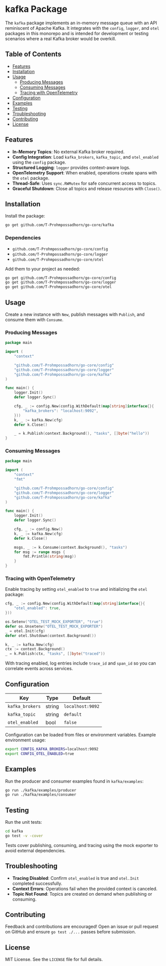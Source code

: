 # kafka Package

The `kafka` package implements an in-memory message queue with an API reminiscent of Apache Kafka. It integrates with the `config`, `logger`, and `otel` packages in this monorepo and is intended for development or testing scenarios where a real Kafka broker would be overkill.

## Table of Contents
- [Features](#features)
- [Installation](#installation)
- [Usage](#usage)
  - [Producing Messages](#producing-messages)
  - [Consuming Messages](#consuming-messages)
  - [Tracing with OpenTelemetry](#tracing-with-opentelemetry)
- [Configuration](#configuration)
- [Examples](#examples)
- [Testing](#testing)
- [Troubleshooting](#troubleshooting)
- [Contributing](#contributing)
- [License](#license)

## Features
- **In-Memory Topics**: No external Kafka broker required.
- **Config Integration**: Load `kafka_brokers`, `kafka_topic`, and `otel_enabled` using the `config` package.
- **Structured Logging**: `logger` provides context-aware logs.
- **OpenTelemetry Support**: When enabled, operations create spans with the `otel` package.
- **Thread-Safe**: Uses `sync.RWMutex` for safe concurrent access to topics.
- **Graceful Shutdown**: Close all topics and release resources with `Close()`.

## Installation
Install the package:

```bash
go get github.com/T-Prohmpossadhorn/go-core/kafka
```

### Dependencies
- `github.com/T-Prohmpossadhorn/go-core/config`
- `github.com/T-Prohmpossadhorn/go-core/logger`
- `github.com/T-Prohmpossadhorn/go-core/otel`

Add them to your project as needed:

```bash
go get github.com/T-Prohmpossadhorn/go-core/config
go get github.com/T-Prohmpossadhorn/go-core/logger
go get github.com/T-Prohmpossadhorn/go-core/otel
```

## Usage
Create a new instance with `New`, publish messages with `Publish`, and consume them with `Consume`.

### Producing Messages

```go
package main

import (
    "context"

    "github.com/T-Prohmpossadhorn/go-core/config"
    "github.com/T-Prohmpossadhorn/go-core/logger"
    "github.com/T-Prohmpossadhorn/go-core/kafka"
)

func main() {
    logger.Init()
    defer logger.Sync()

    cfg, _ := config.New(config.WithDefault(map[string]interface{}{
        "kafka_brokers": "localhost:9092",
    }))
    k, _ := kafka.New(cfg)
    defer k.Close()

    _ = k.Publish(context.Background(), "tasks", []byte("hello"))
}
```

### Consuming Messages

```go
package main

import (
    "context"
    "fmt"

    "github.com/T-Prohmpossadhorn/go-core/config"
    "github.com/T-Prohmpossadhorn/go-core/logger"
    "github.com/T-Prohmpossadhorn/go-core/kafka"
)

func main() {
    logger.Init()
    defer logger.Sync()

    cfg, _ := config.New()
    k, _ := kafka.New(cfg)
    defer k.Close()

    msgs, _ := k.Consume(context.Background(), "tasks")
    for msg := range msgs {
        fmt.Println(string(msg))
    }
}
```

### Tracing with OpenTelemetry
Enable tracing by setting `otel_enabled` to `true` and initializing the `otel` package:

```go
cfg, _ := config.New(config.WithDefault(map[string]interface{}{
    "otel_enabled": true,
}))

os.Setenv("OTEL_TEST_MOCK_EXPORTER", "true")
defer os.Unsetenv("OTEL_TEST_MOCK_EXPORTER")
_ = otel.Init(cfg)
defer otel.Shutdown(context.Background())

k, _ := kafka.New(cfg)
ctx := context.Background()
_ = k.Publish(ctx, "tasks", []byte("traced"))
```

With tracing enabled, log entries include `trace_id` and `span_id` so you can correlate events across services.

## Configuration
| Key             | Type   | Default          |
| --------------- | ------ | ---------------- |
| `kafka_brokers` | string | `localhost:9092` |
| `kafka_topic`   | string | `default`        |
| `otel_enabled`  | bool   | `false`          |

Configuration can be loaded from files or environment variables. Example environment usage:

```bash
export CONFIG_KAFKA_BROKERS=localhost:9092
export CONFIG_OTEL_ENABLED=true
```

## Examples
Run the producer and consumer examples found in `kafka/examples`:

```bash
go run ./kafka/examples/producer
go run ./kafka/examples/consumer
```

## Testing
Run the unit tests:

```bash
cd kafka
go test -v -cover
```

Tests cover publishing, consuming, and tracing using the mock exporter to avoid external dependencies.

## Troubleshooting
- **Tracing Disabled**: Confirm `otel_enabled` is true and `otel.Init` completed successfully.
- **Context Errors**: Operations fail when the provided context is canceled.
- **Topic Not Found**: Topics are created on demand when publishing or consuming.

## Contributing
Feedback and contributions are encouraged! Open an issue or pull request on GitHub and ensure `go test ./...` passes before submission.

## License
MIT License. See the `LICENSE` file for full details.
